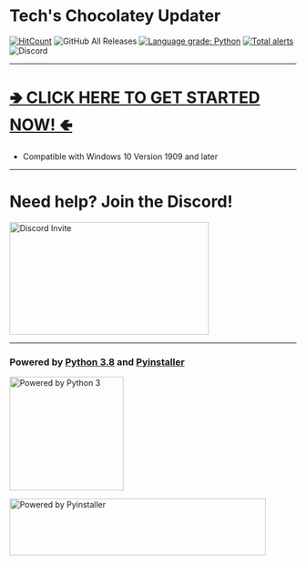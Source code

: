 # Tech's Chocolatey Updater

[![HitCount](http://hits.dwyl.com/Technetium1/ChocolateyUpdate.svg)](http://hits.dwyl.com/Technetium1/ChocolateyUpdate) ![GitHub All Releases](https://img.shields.io/github/downloads/Technetium1/ChocolateyUpdate/total?color=24CC11&label=Total%20Downloads&logo=GitHub) 
[![Language grade: Python](https://img.shields.io/lgtm/grade/python/g/Technetium1/ChocolateyUpdate.svg?logo=lgtm&logoWidth=18)](https://lgtm.com/projects/g/Technetium1/ChocolateyUpdate/context:python) [![Total alerts](https://img.shields.io/lgtm/alerts/g/Technetium1/ChocolateyUpdate.svg?logo=lgtm&logoWidth=18)](https://lgtm.com/projects/g/Technetium1/ChocolateyUpdate/alerts/) ![Discord](https://discordapp.com/api/guilds/260151582337794058/widget.png)

---

# [🢂 CLICK HERE TO GET STARTED NOW! 🢀](https://github.com/Technetium1/ChocolateyUpdate/releases/latest/download/ChocolateyUpdate.exe)

- Compatible with Windows 10 Version 1909 and later

---

# Need help? Join the Discord!

[<img src="https://discordapp.com/assets/e4923594e694a21542a489471ecffa50.svg" width="350" height="198" alt="Discord Invite" title="Join Discord">](https://discord.gg/wB78XMZ)

---

### Powered by [Python 3.8](https://www.python.org/) and [Pyinstaller](http://www.pyinstaller.org/)

[<img src="https://images-na.ssl-images-amazon.com/images/I/51UQmrmjMXL.png" width="200" height="200" alt="Powered by Python 3" title="Powered by Python 3">](https://www.python.org/)

[<img src="https://www.pyinstaller.org/_images/pyinstaller-draft1c-header-trans.png" width="450" height="100" alt="Powered by Pyinstaller" title="Powered by Pyinstaller">](https://www.pyinstaller.org/)
